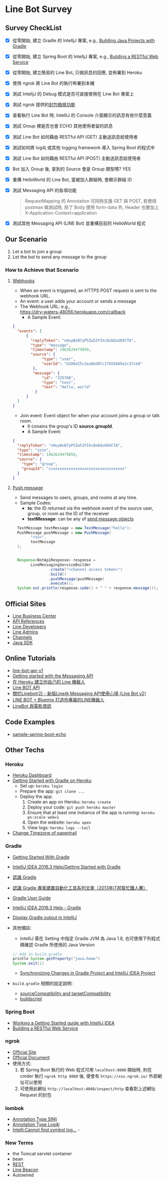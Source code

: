Line Bot Survey
===============

Survey CheckList
----------------

-	[x] 從零開始, 建立 Gradle 的 IntelljJ 專案, e.g., [Building Java Projects with Gradle](https://spring.io/guides/gs/gradle/)
-	[x] 從零開始, 建立 Spring Boot 的 IntelljJ 專案, e.g., [Building a RESTful Web Service](https://spring.io/guides/gs/rest-service/)
-	[x] 從零開始, 建立簡易的 Line Bot, 只做訊息的回應, 並佈署到 Heroku
-	[x] 使用 ngrok 將 Line Bot 的執行佈署到本機
-	[x] 測試 IntelljJ 的 Debug 模式是否可直接使用在 Line Bot 專案上
-	[x] 測試 ngrok 提供的[封包檢視功能](http://localhost:4040/inspect/http)
-	[x] 查看執行 Line Bot 時, IntelliJ 的 Console 介面顯示的訊息有些什麼意義
-	[x] 測試 Group 裡是否也會 ECHO 其他使用者留的訊息
-	[x] 測試 Line Bot 如何藉由 RESTful API (GET) 主動送訊息給使用者
-	[x] 測試如何將 log4j 或其他 logging framework 導入 Spring Boot 的程式中
-	[x] 測試 Line Bot 如何藉由 RESTful API (POST) 主動送訊息給使用者
-	[x] Bot 加入 Group 後, 拿到的 Source 會是 Group 類型嗎? YES
-	[x] 重構 HelloWorld 的 Line Bot, 當被加入群組時, 會顯示群組 ID
-	[x] 測試 Messaging API 的各項功能

	> RequestMapping 的 Annotation 可同時支援 GET 與 POST, 若使用 postman 做測試時, 除了 Body 使用 form-data 外, Header 也要加上 X-Application-Context=application

-	[x] 測試其他 Messaging API (LINE Bot) 並重構目前的 HelloWorld 程式

Our Scenario
------------

1.	Let a bot to join a group
2.	Let the bot to send any message to the group

### How to Achieve that Scenario

1.	[Webhooks](https://devdocs.line.me/en/?java#webhook-event-object)

	-	When an event is triggered, an HTTPS POST request is sent to the webhook URL.
	-	An event: a user adds your account or sends a message
	-	The Webhook URL: e.g.,  
		https://dry-waters-48056.herokuapp.com/callback
		-	A Sample Event:

	```json
	{
	  "events": [
	      {
	        "replyToken": "nHuyWiB7yP5Zw52FIkcQobQuGDXCTA",
	        "type": "message",
	        "timestamp": 1462629479859,
	        "source": {
	             "type": "user",
	             "userId": "U206d25c2ea6bd87c17655609a1c37cb8"
	         },
	         "message": {
	             "id": "325708",
	             "type": "text",
	             "text": "Hello, world"
	          }
	      }
	  ]
	}
	```

	-	Join event: Event object for when your account joins a group or talk room.
		-	It conains the group's ID **source.groupId**.
		-	A Sample Event:

	```json
	{
	  "replyToken": "nHuyWiB7yP5Zw52FIkcQobQuGDXCTA",
	  "type": "join",
	  "timestamp": 1462629479859,
	  "source": {
	    "type": "group",
	    "groupId": "cxxxxxxxxxxxxxxxxxxxxxxxxxxxxxxxxx"
	  }
	}
	```

2.	[Push message](https://devdocs.line.me/en/?java#push-message)

	-	Send messages to users, groups, and rooms at any time.
	-	Sample Codes:
		-	**to**: the ID returned via the webhook event of the source user, group, or room as the ID of the receiver
		-	**textMessage**: can be any of [send message objects](https://devdocs.line.me/en/?java#send-message-object)

	```java
	  TextMessage textMessage = new TextMessage("hello");
	  PushMessage pushMessage = new PushMessage(
	        "<to>",
	        textMessage
	  );


	  Response<BotApiResponse> response =
	        LineMessagingServiceBuilder
	                .create("<channel access token>")
	                .build()
	                .pushMessage(pushMessage)
	                .execute();
	  System.out.println(response.code() + " " + response.message());
	```

Official Sites
--------------

-	[Line Business Center](https://business.line.me/en/)
-	[API References](https://devdocs.line.me/en/)
-	[Line Developers](https://developers.line.me)
-	[Line Admins](https://admin-official.line.me/)
-	[Channels](https://developers.line.me/ba/)
-	[Java SDK](https://github.com/line/line-bot-sdk-java)

Online Tutorials
----------------

-	[line-bot-api-v1](http://line.github.io/line-bot-api-doc/en/getting_started.html)
-	[Getting started with the Messaging API](https://developers.line.me/messaging-api/getting-started)
-	[在 Heroku 建立你自己的 Line 機器人](https://blog.ccjeng.com/2016/06/Line-BOT-API.html)
-	[Line BOT API](http://huli.logdown.com/posts/726082-line-bot-api-tutorial)
-	[關於Linebot(2) - 新版Line@ Messaging API使用心得 (Line Bot v2)](http://studyhost.blogspot.tw/2016/10/line-messaging-api-line-bot-v2.html)
-	[LINE BOT + Bluemix 打造你專屬的LINE機器人](https://annhanmovienight.wordpress.com/2016/06/16/line-bot-bluemix-%E6%89%93%E9%80%A0%E4%BD%A0%E5%B0%88%E5%B1%AC%E7%9A%84line%E6%A9%9F%E5%99%A8%E4%BA%BA/)
-	[LineBot 與電影資訊](https://www.ptt.cc/bbs/Soft_Job/M.1483086766.A.933.html)

Code Examples
-------------

-	[sample-spring-boot-echo](https://github.com/line/line-bot-sdk-java/tree/master/sample-spring-boot-echo)

Other Techs
-----------

### Heroku

-	[Heroku Dashboard](https://dashboard.heroku.com/)
-	[Getting Started with Gradle on Heroku](https://devcenter.heroku.com/articles/getting-started-with-gradle-on-heroku)
	-	Set up: `heroku login`
	-	Prepare the app: `git clone ...`
	-	Deploy the app:
		1.	Create an app on Heroku: `heroku create`
		2.	Deploy your code: `git push heroku master`
		3.	Ensure that at least one instance of the app is running: `heroku ps:scale web=1`
		4.	Open the website: `heroku open`
		5.	View logs: `heroku logs --tail`
-	[Change Timezone of papertrail](http://help.papertrailapp.com/discussions/questions/33-how-do-you-change-timezone.html)

### Gradle

-	[Getting Started With Gradle](https://gradle.org/getting-started-gradle/)
-	[IntelliJ IDEA 2016.3 Help/Getting Started with Gradle](https://www.jetbrains.com/help/idea/2016.3/getting-started-with-gradle.html)
-	[認識 Gradle](http://www.codedata.com.tw/search.php?kw=%E8%AA%8D%E8%AD%98%20Gradle)
-	[認識 Gradle 專案建置自動化工具系列文章（2013年iT邦幫忙鐵人賽）](http://blog.lyhdev.com/2013/10/gradle-2013it.html)
-	[Gradle User Guide](https://docs.gradle.org/current/userguide/userguide.html)
-	[IntelliJ IDEA 2016.3 Help - Gradle](https://www.jetbrains.com/help/idea/2016.3/gradle.html)
-	[Display Gradle output in IntelljJ](http://stackoverflow.com/questions/36977735/display-gradle-output-in-console-in-intellij-idea-2016-1-1)
-	其他備註:

	-	IntelliJ 需在 Setting 中指定 Gradle JVM 為 Java 1.8, 也可使用下列程式碼確認 Gradle 所使用的 Java Version

	```java
	// Add in build.gradle
	println System.getProperty("java.home")
	System.exit(1)
	```

	-	[Synchronizing Changes in Gradle Project and IntelliJ IDEA Project](https://www.jetbrains.com/help/idea/2016.2/synchronizing-changes-in-gradle-project-and-intellij-idea-project.html)

-	`build.gradle` 相關的設定說明:

	-	[sourceCompatibility and targetCompatibility](http://stackoverflow.com/questions/16654951/gradle-sourcecompatibility-vs-targetcompatibility)
	-	[buildscript](http://stackoverflow.com/questions/17773817/purpose-of-buildscript-in-gradle)

### Spring Boot

-	[Working a Getting Started guide with IntelliJ IDEA](https://spring.io/guides/gs/intellij-idea/)
-	[Building a RESTful Web Service](https://spring.io/guides/gs/rest-service/)

### ngrok

-	[Official Site](https://ngrok.com/)
-	[Official Document](https://ngrok.com/docs)
-	使用方式:
	1.	若 Spring Boot 執行的 Web 程式可用 `localhost:8080` 開始時, 則在 cmder 執行 `ngrok http 8080` 後, 便會有 `https://xxx.ngrok.io/` 外部網址可以使用
	2.	可使用此網址 `http://localhost:4040/inspect/http` 查看對上述網址 Request 的封包

### lombok

-	[Annotation Type Slf4j](https://projectlombok.org/api/lombok/extern/slf4j/Slf4j.html)
-	[Annotation Type Log4j](https://projectlombok.org/api/lombok/extern/log4j/Log4j.html)
-	[Intellj:Cannot find symbol log...](http://stackoverflow.com/questions/14866765/building-with-lomboks-slf4j-and-intellij-cannot-find-symbol-log) -

### New Terms

-	the Tomcat servlet container
-	bean
-	[REST](https://spring.io/understanding/REST)
-	[Line Beacon](http://www.ithome.com.tw/news/104847)
-	Autowired
